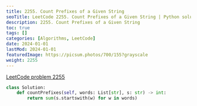 ```yaml
---
title: 2255. Count Prefixes of a Given String
seoTitle: LeetCode 2255. Count Prefixes of a Given String | Python solution and explanation
description: 2255. Count Prefixes of a Given String
toc: true
tags: []
categories: [Algorithms, LeetCode]
date: 2024-01-01
lastMod: 2024-01-01
featuredImage: https://picsum.photos/700/155?grayscale
weight: 2255
---
```


[LeetCode problem 2255](https://leetcode.com/problems/count-prefixes-of-a-given-string/)

```python
class Solution:
    def countPrefixes(self, words: List[str], s: str) -> int:
        return sum(s.startswith(w) for w in words)

```
